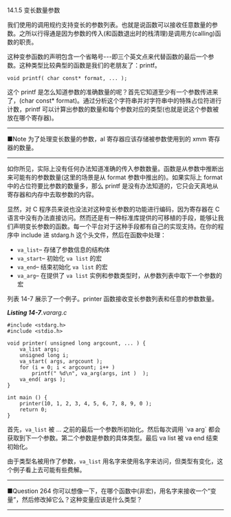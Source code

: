 14.1.5 变长数量参数

我们使用的调用规约支持变长的参数列表。也就是说函数可以接收任意数量的参数。之所以行得通是因为参数的传入\(和函数退出时的栈清理\)是调用方\(calling\)函数的职责。

这种变参函数的声明包含一个省略号---即三个英文点来代替函数的最后一个参数。这种类型比较典型的函数是我们的老朋友了：printf。

```
void printf( char const* format, ... );
```

这个 printf 是怎么知道参数的准确数量的呢？首先它知道至少有一个参数传进来了，\(char const\* format\)。通过分析这个字符串并对字符串中的特殊占位符进行计数，printf 可以计算出参数的数量和每个参数对应的类型\(也就是说这个参数被放在哪个寄存器\)。

---

■Note 为了处理变长数量的参数，al 寄存器应该存储被参数使用到的 xmm 寄存器的数量。

---

如你所见，实际上没有任何办法知道准确的传入参数数量。函数是从参数中推断出来可能有的参数数量\(这里的场景是从 format 参数中推出的\)。如果实际上 format 中的占位符要比参数的数量多，那么 printf 是没有办法知道的，它只会天真地从寄存器和内存中去取参数的内容。

显然，对 C 程序员来说也没法对这种变长参数的功能进行编码，因为寄存器在 C 语言中没有办法直接访问。然而还是有一种标准库提供的可移植的手段，能够让我们声明变长参数的函数。每一个平台对于这种手段都有自己的实现支持。在你的程序中 include 进 stdarg.h 这个头文件，然后在函数中处理：

* `va_list`– 存储了参数信息的结构体
* `va_start`– 初始化  `va list` 的宏
* `va_end`– 结束初始化 `va list` 的宏
* `va_arg`– 在提供了 `va list` 实例和参数类型时，从参数列表中取下一个参数的宏

列表 14-7 展示了一个例子。printer 函数接收变长参数列表和任意的参数数量。

_**Listing 14-7**.vararg.c_

```
#include <stdarg.h>
#include <stdio.h>

void printer( unsigned long argcount, ... ) {
    va_list args;
    unsigned long i;
    va_start( args, argcount );
    for (i = 0; i < argcount; i++ )
        printf(" %d\n", va_arg(args, int )  );
    va_end( args );
}

int main () {
    printer(10, 1, 2, 3, 4, 5, 6, 7, 8, 9, 0 );
    return 0;
}
```

首先，`va_list` 被 ... 之前的最后一个参数所初始化。然后每次调用  \`va arg\` 都会获取到下一个参数。第二个参数是参数的具体类型。最后 va list 被 va end 结束初始化。

由于类型名被用作了参数，`va_list` 用名字来使用名字来访问，但类型有变化，这个例子看上去可能有些费解。

---

■Question 264 你可以想像一下，在哪个函数中\(非宏\)，用名字来接收一个“变量”，然后修改掉它么？这种变量应该是什么类型？

---



